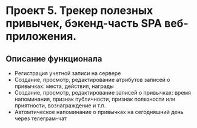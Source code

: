 # Проект 5. Трекер полезных привычек, бэкенд-часть SPA веб-приложения.

## Описание функционала
- Регистрация учетной записи на сервере
- Создание, просмотр, редактирование атрибутов записей о привычках: места, действия, награды
- Создание, просмотр, редактирование записей о привычках: время напоминания, признак публичности,
  признак полезности или приятности, вознаграждение и т.п.
- Автомтическое напоминание о привычках на сегодняшний день через телеграм-чат

